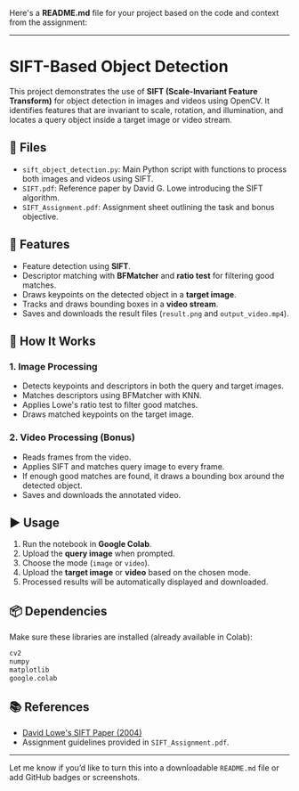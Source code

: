 Here's a **README.md** file for your project based on the code and context from the assignment:

---

# SIFT-Based Object Detection

This project demonstrates the use of **SIFT (Scale-Invariant Feature Transform)** for object detection in images and videos using OpenCV. It identifies features that are invariant to scale, rotation, and illumination, and locates a query object inside a target image or video stream.

## 📁 Files
- `sift_object_detection.py`: Main Python script with functions to process both images and videos using SIFT.
- `SIFT.pdf`: Reference paper by David G. Lowe introducing the SIFT algorithm.
- `SIFT_Assignment.pdf`: Assignment sheet outlining the task and bonus objective.

## 📌 Features
- Feature detection using **SIFT**.
- Descriptor matching with **BFMatcher** and **ratio test** for filtering good matches.
- Draws keypoints on the detected object in a **target image**.
- Tracks and draws bounding boxes in a **video stream**.
- Saves and downloads the result files (`result.png` and `output_video.mp4`).

## 🧪 How It Works

### 1. Image Processing
- Detects keypoints and descriptors in both the query and target images.
- Matches descriptors using BFMatcher with KNN.
- Applies Lowe's ratio test to filter good matches.
- Draws matched keypoints on the target image.

### 2. Video Processing (Bonus)
- Reads frames from the video.
- Applies SIFT and matches query image to every frame.
- If enough good matches are found, it draws a bounding box around the detected object.
- Saves and downloads the annotated video.

## ▶️ Usage

1. Run the notebook in **Google Colab**.
2. Upload the **query image** when prompted.
3. Choose the mode (`image` or `video`).
4. Upload the **target image** or **video** based on the chosen mode.
5. Processed results will be automatically displayed and downloaded.

## 📦 Dependencies
Make sure these libraries are installed (already available in Colab):
```python
cv2
numpy
matplotlib
google.colab
```

## 📚 References
- [David Lowe's SIFT Paper (2004)](https://www.cs.ubc.ca/~lowe/papers/ijcv04.pdf)
- Assignment guidelines provided in `SIFT_Assignment.pdf`.

---

Let me know if you’d like to turn this into a downloadable `README.md` file or add GitHub badges or screenshots.
